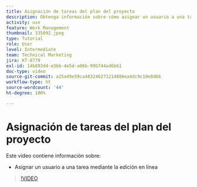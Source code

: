 ```yaml
---
title: Asignación de tareas del plan del proyecto
description: Obtenga información sobre cómo asignar un usuario a una tarea mediante la edición en línea en un proyecto de  [!DNL  Workfront] .
activity: use
feature: Work Management
thumbnail: 335092.jpeg
type: Tutorial
role: User
level: Intermediate
team: Technical Marketing
jira: KT-8779
exl-id: 14b893d4-e3bb-4e5d-a06b-99b744ad6b61
doc-type: video
source-git-commit: a25a49e59ca483246271214886ea4dc9c10e8d66
workflow-type: ht
source-wordcount: '44'
ht-degree: 100%

---
```


# Asignación de tareas del plan del proyecto

Este vídeo contiene información sobre:

* Asignar un usuario a una tarea mediante la edición en línea

>[!VIDEO](https://video.tv.adobe.com/v/335092/?quality=12&learn=on)

<!---
learn more urls:
Notifications: Information about work assigned to me
Assign tasks
Personal time overview
Make smart assignments
Modify multiple user assignments in a task list
--->
